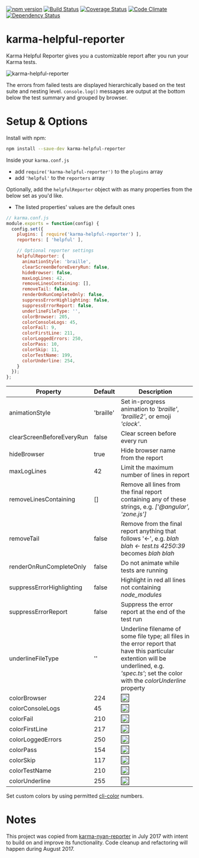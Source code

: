 [![npm version](https://badge.fury.io/js/karma-helpful-reporter.svg)](http://badge.fury.io/js/karma-helpful-reporter)
[![Build Status](https://travis-ci.org/whyboris/karma-helpful-reporter.svg)](https://travis-ci.org/whyboris/karma-helpful-reporter)
[![Coverage Status](https://coveralls.io/repos/github/whyboris/karma-helpful-reporter/badge.svg?branch=karma-helpful-reporter)](https://coveralls.io/github/whyboris/karma-helpful-reporter?branch=karma-helpful-reporter)
[![Code Climate](https://codeclimate.com/github/whyboris/karma-helpful-reporter/badges/gpa.svg)](https://codeclimate.com/github/whyboris/karma-helpful-reporter)
[![Dependency Status](https://david-dm.org/whyboris/karma-helpful-reporter.svg)](https://david-dm.org/whyboris/karma-helpful-reporter)

karma-helpful-reporter
===

Karma Helpful Reporter gives you a customizable report after you run your Karma tests.

![karma-helpful-reporter](https://user-images.githubusercontent.com/17264277/28763978-fcc6466c-758f-11e7-9343-b13933f15e88.png "Karma Helpful Reporter")

The errors from failed tests are displayed hierarchically based on the test suite and nesting level. `console.log()` messages are output at the bottom below the test summary and grouped by browser.

Setup & Options
===

Install with npm:

```sh
npm install --save-dev karma-helpful-reporter
```

Inside your `karma.conf.js` 
 - add `require('karma-helpful-reporter')` to the `plugins` array
 - add `'helpful'` to the `reporters` array

Optionally, add the `helpfulReporter` object with as many properties from the below set as you'd like.
 - The listed properties' values are the default ones

```js
// karma.conf.js
module.exports = function(config) {
  config.set({
    plugins: [ require('karma-helpful-reporter') ],
    reporters: [ 'helpful' ],

    // Optional reporter settings
    helpfulReporter: {
      animationStyle: 'braille',
      clearScreenBeforeEveryRun: false,
      hideBrowser: false,
      maxLogLines: 42,
      removeLinesContaining: [],
      removeTail: false,
      renderOnRunCompleteOnly: false,
      suppressErrorHighlighting: false,
      suppressErrorReport: false,
      underlineFileType: '',
      colorBrowser: 205,
      colorConsoleLogs: 45,
      colorFail: 9,
      colorFirstLine: 211,
      colorLoggedErrors: 250,
      colorPass: 10,
      colorSkip: 11,
      colorTestName: 199,
      colorUnderline: 254,
    }
  });
};
```


Property | Default | Description
--- | --- | ---
animationStyle | 'braille' | Set in-progress animation to _'braille'_, _'braille2'_, or emoji _'clock'_.
clearScreenBeforeEveryRun | false | Clear screen before every run
hideBrowser | true | Hide browser name from the report
maxLogLines | 42 | Limit the maximum number of lines in report
removeLinesContaining | [] | Remove all lines from the final report containing any of these strings, e.g. _['@angular', 'zone.js']_
removeTail | false | Remove from the final report anything that follows '<-', e.g. _blah blah <- test.ts 4250:39_ becomes _blah blah_
renderOnRunCompleteOnly | false | Do not animate while tests are running
suppressErrorHighlighting | false | Highlight in red all lines not containing _node_modules_
suppressErrorReport | false | Suppress the error report at the end of the test run
underlineFileType | '' | Underline filename of some file type; all files in the error report that have this particular extention will be underlined, e.g. _'spec.ts'_; set the color with the _colorUnderline_ property
colorBrowser | 224 | <img src="http://medyk.org/colors/ffd7d7.png" style="border: 1px solid black" width="20" height="20" /> 
colorConsoleLogs | 45 | <img src="http://medyk.org/colors/00d7ff.png" style="border: 1px solid black" width="20" height="20" />
colorFail | 210 | <img src="http://medyk.org/colors/ff8787.png" style="border: 1px solid black" width="20" height="20" /> 
colorFirstLine | 217 | <img src="http://medyk.org/colors/ffafaf.png" style="border: 1px solid black" width="20" height="20" />
colorLoggedErrors | 250 | <img src="http://medyk.org/colors/bcbcbc.png" style="border: 1px solid black" width="20" height="20" />
colorPass | 154 | <img src="http://medyk.org/colors/afff00.png" style="border: 1px solid black" width="20" height="20" /> 
colorSkip | 117 | <img src="http://medyk.org/colors/87d7ff.png" style="border: 1px solid black" width="20" height="20" /> 
colorTestName | 210 | <img src="http://medyk.org/colors/ff8787.png" style="border: 1px solid black" width="20" height="20" />
colorUnderline | 255 | <img src="http://medyk.org/colors/eeeeee.png" style="border: 1px solid black" width="20" height="20" />

Set custom colors by using permitted [cli-color](https://github.com/medikoo/cli-color) numbers.

Notes
===

This project was copied from [karma-nyan-reporter](https://github.com/dgarlitt/karma-nyan-reporter/) in July 2017 with intent to build on and improve its functionality. Code cleanup and refactoring will happen during August 2017.
